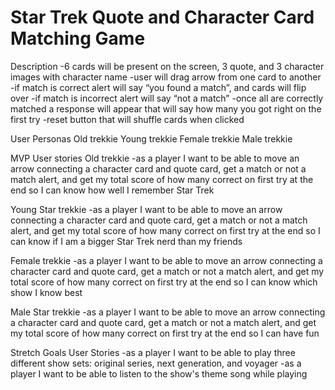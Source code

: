 # Star Trek Quote and Character Card Matching Game
Description
-6 cards will be present on the screen, 3 quote, and 3 character images with character name
-user will drag arrow from one card to another
-if match is correct alert will say “you found a match”, and cards will flip over
-if match is incorrect alert will say “not a match”
-once all are correctly matched a response will appear that will say how many you got right on the first try
-reset button that will shuffle cards when clicked


User Personas
Old trekkie
Young trekkie
Female trekkie
Male trekkie

MVP User stories
Old trekkie
-as a player I want to be able to move an arrow connecting a character card and quote card, get a match or not a match alert, and get my total score of how many correct on first try at the end so I can know how well I remember Star Trek

Young Star trekkie
-as a player I want to be able to move an arrow connecting a character card and quote card, get a match or not a match alert, and get my total score of how many correct on first try at the end so I can know  if I am a bigger Star Trek nerd than my friends

Female trekkie
-as a player I want to be able to move an arrow connecting a character card and quote card, get a match or not a match alert, and get my total score of how many correct on first try at the end so I can know  which show I know best

Male Star trekkie
-as a player I want to be able to move an arrow connecting a character card and quote card, get a match or not a match alert, and get my total score of how many correct on first try at the end  so I can have fun

Stretch Goals User Stories
-as a player I want to be able to play three different show sets: original series, next generation, and voyager
-as a player I want to be able to listen to the show's theme song while playing
